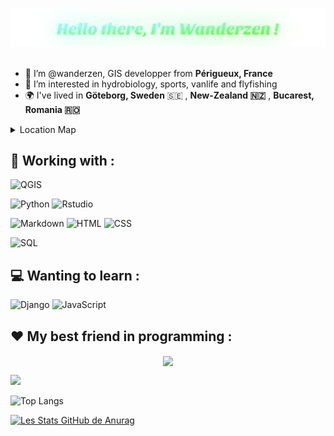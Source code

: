 <p align="center">
<img src=https://raw.githubusercontent.com/wanderzen91/wanderzen91/main/name.svg>
<br>
<br>
</p>


<p align="center">
<a href="https://github.com/wanderzen91">
</a>
</p>

- 👋 I’m @wanderzen, GIS developper from **Périgueux, France**
- 👀 I’m interested in hydrobiology, sports, vanlife and flyfishing
- 🌍 I've lived in **Göteborg, Sweden** 🇸🇪 , **New-Zealand 🇳🇿** , **Bucarest, Romania 🇷🇴** 

<!---
| - | - |
|---|---|
| I am text to the left  | ![Flowers](/flowers.jpeg) |
| ![Flowers](/flowers.jpeg) | I am text to the right |
--->
<details><summary>Location Map</summary>
<p>


```geojson
{
  "type": "FeatureCollection",
  "features": [
    {
      "type": "Feature",
      "properties": {
        "marker-color": "#2288db",
        "marker-size": "medium",
        "marker-symbol": "marker"
      },
      "geometry": {
        "type": "Point",
        "coordinates": [
          0.7147979736328124,
          45.17610769192394
        ]
      }
    },
    {
      "type": "Feature",
      "properties": {
        "marker-color": "#f23f0b",
        "marker-size": "medium",
        "marker-symbol": "heart",
        "Lived in": "August 2013 - August 2014 "
      },
      "geometry": {
        "type": "Point",
        "coordinates": [
          11.992639303207397,
          57.68850608253628
        ]
      }
    },
    {
      "type": "Feature",
      "properties": {
        "marker-color": "#fb1b02",
        "marker-size": "medium",
        "marker-symbol": "heart",
        "Lived in": "October 2016 - July 2017"
      },
      "geometry": {
        "type": "Point",
        "coordinates": [
          168.38985443115234,
          -44.84978409162812
        ]
      }
    },
    {
      "type": "Feature",
      "properties": {
        "marker-color": "#f81105",
        "marker-size": "medium",
        "marker-symbol": "heart",
        "Lived in": "August 2018 - April 2019"
      },
      "geometry": {
        "type": "Point",
        "coordinates": [
          26.102378368377686,
          44.434323776899035
        ]
      }
    }
  ]
}
```
</p>
</details>


<p align="center">
<a href="https://www.linkedin.com/in/romain-montillet-712436b2">
</a>
</p>


## 🚀 Working with :

![QGIS](https://img.shields.io/badge/QGIS-white?style=for-the-badge&logo=QGIS&logoColor=green) 

![Python](https://img.shields.io/badge/python-3670A0?style=for-the-badge&logo=python&logoColor=ffdd54) ![Rstudio](https://img.shields.io/badge/RStudio-75AADB?style=for-the-badge&logo=RStudio&logoColor=white) 

![Markdown](https://img.shields.io/badge/Markdown-CA4245?style=for-the-badge&logo=markdown&logoColor=white)
![HTML](https://img.shields.io/badge/HTML-orange?style=for-the-badge&logo=html5&logoColor=white)
![CSS](https://img.shields.io/badge/CSS-5e34eb?&style=for-the-badge&logo=css3&logoColor=white)

![SQL](https://img.shields.io/badge/PostgreSQL-316192?style=for-the-badge&logo=postgresql&logoColor=white) 	

<!--
![Docker](https://img.shields.io/badge/docker-%230db7ed.svg?style=for-the-badge&logo=docker&logoColor=white)
-->

## 💻 Wanting to learn :

![Django](https://img.shields.io/badge/django-%3670A0.svg?style=for-the-badge&logo=django&logoColor=white) 
![JavaScript](https://img.shields.io/badge/javascript-%23323330.svg?style=for-the-badge&logo=javascript&logoColor=%23F7DF1E)

## ❤️ My best friend in programming :


<p align="center">
  <img align="center" src="https://github.com/wanderzen91/wanderzen91/blob/main/homemade_gif.gif" />
</p>

<!---profile introduction examples: https://github.com/abhisheknaiidu/awesome-github-profile-readme--->
<!---
wanderzen91/wanderzen91 is a ✨ special ✨ repository because its `README.md` (this file) appears on your GitHub profile.
You can click the Preview link to take a look at your changes.
--->



![](https://raw.githubusercontent.com/wanderzen91/github-stats/master/generated/overview.svg#gh-light-mode-only)

 ![Top Langs](https://github-readme-stats.vercel.app/api/top-langs/?username=wanderzen91&theme=tokyonight)
 
[![Les Stats GitHub de Anurag](https://github-readme-stats.vercel.app/api?username=wanderzen91&theme=nightowl&count_private=true&show_icons=true)](https://github.com/wanderzen91/github-readme-stats)



<!---
 <img height ="60px" idth = "60px" src="https://cdn.jsdelivr.net/gh/devicons/devicon/icons/python/python-original-wordmark.svg" />
 <img height ="60px" idth = "60px" src="https://cdn.jsdelivr.net/gh/devicons/devicon/icons/rstudio/rstudio-original.svg" />
 <img height ="60px" idth = "60px" src="https://cdn.jsdelivr.net/gh/devicons/devicon/icons/html5/html5-original-wordmark.svg" />
 <img height ="60px" idth = "60px" src="https://cdn.jsdelivr.net/gh/devicons/devicon/icons/css3/css3-original-wordmark.svg" />
  <img height ="60px" idth = "60px"  src="https://cdn.jsdelivr.net/gh/devicons/devicon/icons/markdown/markdown-original.svg" />
   <img height ="60px" idth = "60px"  src="https://cdn.jsdelivr.net/gh/devicons/devicon/icons/postgresql/postgresql-original-wordmark.svg" />--->
